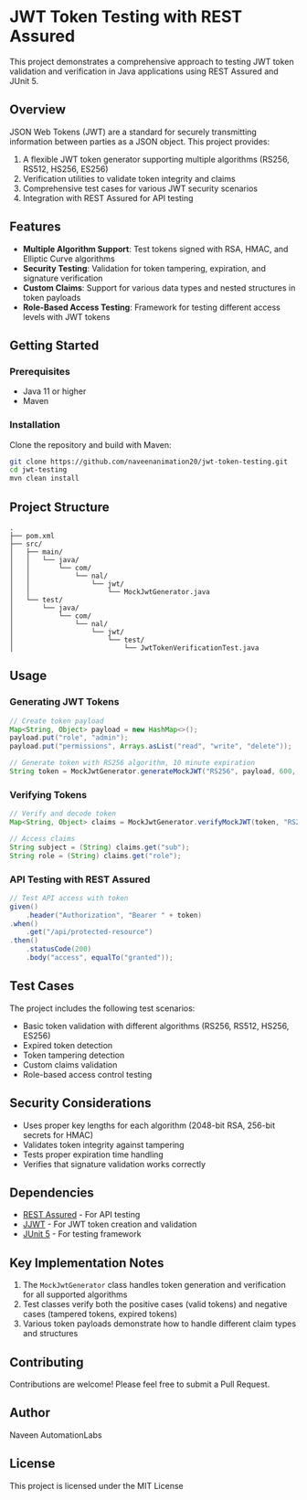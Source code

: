 # JWT Token Testing with REST Assured

This project demonstrates a comprehensive approach to testing JWT token validation and verification in Java applications using REST Assured and JUnit 5.

## Overview

JSON Web Tokens (JWT) are a standard for securely transmitting information between parties as a JSON object. This project provides:

1. A flexible JWT token generator supporting multiple algorithms (RS256, RS512, HS256, ES256)
2. Verification utilities to validate token integrity and claims
3. Comprehensive test cases for various JWT security scenarios
4. Integration with REST Assured for API testing

## Features

- **Multiple Algorithm Support**: Test tokens signed with RSA, HMAC, and Elliptic Curve algorithms
- **Security Testing**: Validation for token tampering, expiration, and signature verification
- **Custom Claims**: Support for various data types and nested structures in token payloads
- **Role-Based Access Testing**: Framework for testing different access levels with JWT tokens

## Getting Started

### Prerequisites

- Java 11 or higher
- Maven

### Installation

Clone the repository and build with Maven:

```bash
git clone https://github.com/naveenanimation20/jwt-token-testing.git
cd jwt-testing
mvn clean install
```

## Project Structure

```
.
├── pom.xml
├── src/
│   ├── main/
│   │   └── java/
│   │       └── com/
│   │           └── nal/
│   │               └── jwt/
│   │                   └── MockJwtGenerator.java
│   └── test/
│       └── java/
│           └── com/
│               └── nal/
│                   └── jwt/
│                       └── test/
│                           └── JwtTokenVerificationTest.java
```

## Usage

### Generating JWT Tokens

```java
// Create token payload
Map<String, Object> payload = new HashMap<>();
payload.put("role", "admin");
payload.put("permissions", Arrays.asList("read", "write", "delete"));

// Generate token with RS256 algorithm, 10 minute expiration
String token = MockJwtGenerator.generateMockJWT("RS256", payload, 600, "user123");
```

### Verifying Tokens

```java
// Verify and decode token
Map<String, Object> claims = MockJwtGenerator.verifyMockJWT(token, "RS256");

// Access claims
String subject = (String) claims.get("sub");
String role = (String) claims.get("role");
```

### API Testing with REST Assured

```java
// Test API access with token
given()
    .header("Authorization", "Bearer " + token)
.when()
    .get("/api/protected-resource")
.then()
    .statusCode(200)
    .body("access", equalTo("granted"));
```

## Test Cases

The project includes the following test scenarios:

- Basic token validation with different algorithms (RS256, RS512, HS256, ES256)
- Expired token detection
- Token tampering detection
- Custom claims validation
- Role-based access control testing

## Security Considerations

- Uses proper key lengths for each algorithm (2048-bit RSA, 256-bit secrets for HMAC)
- Validates token integrity against tampering
- Tests proper expiration time handling
- Verifies that signature validation works correctly

## Dependencies

- [REST Assured](https://rest-assured.io/) - For API testing
- [JJWT](https://github.com/jwtk/jjwt) - For JWT token creation and validation
- [JUnit 5](https://junit.org/junit5/) - For testing framework

## Key Implementation Notes

1. The `MockJwtGenerator` class handles token generation and verification for all supported algorithms
2. Test classes verify both the positive cases (valid tokens) and negative cases (tampered tokens, expired tokens)
3. Various token payloads demonstrate how to handle different claim types and structures

## Contributing

Contributions are welcome! Please feel free to submit a Pull Request.

## Author

Naveen AutomationLabs

## License

This project is licensed under the MIT License
